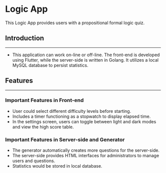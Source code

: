 # Logic App
This Logic App provides users with a propositional formal logic quiz.

## Introduction
***
* This application can work on-line or off-line. The front-end is developed using Flutter, while the server-side is written in Golang. It utilizes a local MySQL database to persist statistics.

## Features 
***
### Important Features in Front-end
* User could select different difficulty levels before starting.
* Includes a timer functioning as a stopwatch to display elapsed time.
* In the settings screen, users can toggle between light and dark modes and view the high score table.
### Important Features in Server-side and Generator
* The generator automatically creates more questions for the server-side. 
* The server-side provides HTML interfaces for administrators to manage users and questions.
* Statistics would be stored in local database. 
